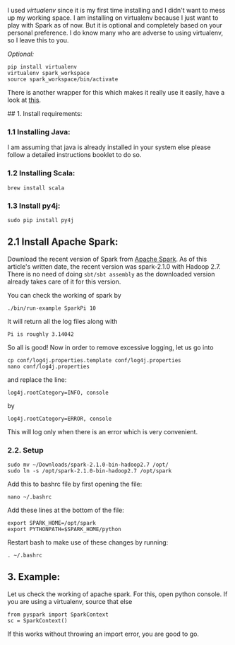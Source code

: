 I used *virtualenv* since it is my first time installing and I didn't want to mess up my working space. I am installing on virtualenv because I just want to play with Spark as of now. But it is optional and completely based on your personal preference. I do know many who are adverse to using virtualenv, so I leave this to you.

*Optional:*

    pip install virtualenv
    virtualenv spark_workspace
    source spark_workspace/bin/activate

There is another wrapper for this which makes it really use it easily, have a look at [this](http://exponential.io/blog/2015/02/10/install-virtualenv-and-virtualenvwrapper-on-mac-os-x/).

<div id='requirements'/></div>
## 1. Install requirements:

### 1.1 Installing Java:
I am assuming that java is already installed in your system else please follow a detailed instructions booklet to do so.

### 1.2 Installing Scala:
```
brew install scala
```
### 1.3 Install py4j:
```
sudo pip install py4j
```
## 2.1 Install Apache Spark:
Download the recent version of Spark from [Apache Spark](http://spark.apache.org/downloads.html). As of this article's written date, the recent version was spark-2.1.0 with Hadoop 2.7. There is no need of doing ```sbt/sbt assembly``` as the downloaded version already takes care of it for this version.

You can check the working of spark by
```
./bin/run-example SparkPi 10
```
It will return all the log files along with
```
Pi is roughly 3.14042
```
So all is good! Now in order to remove excessive logging, let us go into  
```
cp conf/log4j.properties.template conf/log4j.properties
nano conf/log4j.properties
```
and replace the line:
```
log4j.rootCategory=INFO, console
```
by
```
log4j.rootCategory=ERROR, console
```
This will log only when there is an error which is very convenient.

### 2.2. Setup
```
sudo mv ~/Downloads/spark-2.1.0-bin-hadoop2.7 /opt/
sudo ln -s /opt/spark-2.1.0-bin-hadoop2.7 /opt/spark

```
Add this to bashrc file by first opening the file:
```
nano ~/.bashrc
```
Add these lines at the bottom of the file:
```
export SPARK_HOME=/opt/spark
export PYTHONPATH=$SPARK_HOME/python
```
Restart bash to make use of these changes by running:
```
. ~/.bashrc
```
## 3. Example:
Let us check the working of apache spark. For this, open python console.
If you are using a virtualenv, source that else
```
from pyspark import SparkContext
sc = SparkContext()
```
If this works without throwing an import error, you are good to go.
